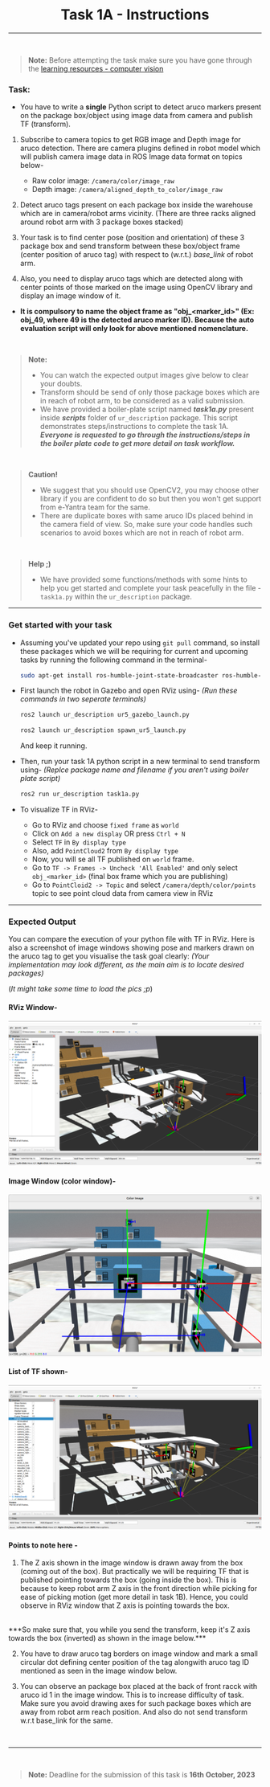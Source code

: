 <style>
.back{
	position: fixed;
	width: 250px;
	height: 250px;
	top: 50%;
	left: 50%;
    margin-top: auto; 
    margin-left: auto; 
	opacity: 0.15;
    z-index: -1;
	}
</style>

<center>
    <h1>Task 1A - Instructions</h1>
</center>

---

</br>

> **Note:** Before attempting the task make sure you have gone through the [learning resources - computer vision](../../learning_resources/computer_vision/computer_vision.md)

### Task:

- You have to write a **single** Python script to detect aruco markers present on the package box/object using image data from camera and publish TF (transform).
1. Subscribe to camera topics to get RGB image and Depth image for aruco detection. There are camera plugins defined in robot model which will publish camera image data in ROS Image data format on topics below-
	- Raw color image: `/camera/color/image_raw`
	- Depth image: `/camera/aligned_depth_to_color/image_raw`

2. Detect aruco tags present on each package box inside the warehouse which are in camera/robot arms vicinity. (There are three racks aligned around robot arm with 3 package boxes stacked)

3. Your task is to find center pose (position and orientation) of these 3 package box and send transform between these box/object frame (center position of aruco tag) with respect to (w.r.t.) *base_link* of robot arm.

4. Also, you need to display aruco tags which are detected along with center points of those marked on the image using OpenCV library and display an image window of it.

- **It is compulsory to name the object frame as "obj_<marker_id>" (Ex: obj_49, where 49 is the detected aruco marker ID). Because the auto evaluation script will only look for above mentioned nomenclature.**

</br>

> **Note:** 
> - You can watch the expected output images give below to clear your doubts. 
> - Transform should be send of only those package boxes which are in reach of robot arm, to be considered as a valid submission. 
> - We have provided a boiler-plate script named ***task1a.py*** present inside ***scripts*** folder of `ur_description` package. This script demonstrates steps/instructions to complete the task 1A. ***Everyone is requested to go through the instructions/steps in the boiler plate code to get more detail on task workflow.***

</br>

> **Caution!**
> - We suggest that you should use OpenCV2, you may choose other library if you are confident to do so but then you won't get support from e-Yantra team for the same.
> - There are duplicate boxes with same aruco IDs placed behind in the camera field of view. So, make sure your code handles such scenarios to avoid boxes which are not in reach of robot arm.

</br>

> **Help ;)** 
> - We have provided some functions/methods with some hints to help you get started and complete your task peacefully in the file - `task1a.py` within the `ur_description` package.

---

### Get started with your task

- Assuming you've updated your repo using `git pull` command, so install these packages which we will be requiring for current and upcoming tasks by running the following command in the terminal-

	```sh
	sudo apt-get install ros-humble-joint-state-broadcaster ros-humble-joint-trajectory-controller ros-humble-controller-manager

	```

- First launch the robot in Gazebo and open RViz using-
	*(Run these commands in two seperate terminals)*

	```sh
	ros2 launch ur_description ur5_gazebo_launch.py

	```

	```sh
	ros2 launch ur_description spawn_ur5_launch.py

	```

	And keep it running.

- Then, run your task 1A python script in a new terminal to send transform using-
	*(Replce package name and filename if you aren't using boiler plate script)*

	```sh
	ros2 run ur_description task1a.py
	
	```

- To visualize TF in RViz-
	- Go to RViz and choose `fixed frame` as `world`
	- Click on `Add a new display` OR press `Ctrl + N`
	- Select `TF` in `By display type`
	- Also, add `PointCloud2` from `By display type`
	- Now, you will se all TF published on `world` frame.
	- Go to `TF -> Frames -> Uncheck 'All Enabled'` and only select `obj_<marker_id>` (final box frame which you are publishing)
	- Go to `PointCloid2 -> Topic` and select `/camera/depth/color/points` topic to see point cloud data from camera view in RViz


---

### Expected Output
You can compare the execution of your python file with TF in RViz. Here is also a screenshot of image windows showing pose and markers drawn on the aruco tag to get you visualise the task goal clearly: *(Your implementation may look different, as the main aim is to locate desired packages)*

(*It might take some time to load the pics ;p*)

#### RViz Window-
<img src="./task1a_RViz.png" />

#### Image Window (color window)-
<img src="./task1a_color_window.png" />

#### List of TF shown-
<img src="./task1a_tf.png" />

#### Points to note here -

1. The Z axis shown in the image window is drawn away from the box (coming out of the box). But practically we will be requiring TF that is published pointing towards the box (going inside the box). This is because to keep robot arm Z axis in the front direction while picking for ease of picking motion (get more detail in task 1B). Hence, you could observe in RViz window that Z axis is pointing towards the box.
</br>
***So make sure that, you while you send the transform, keep it's Z axis towards the box (inverted) as shown in the image below.***

2. You have to draw aruco tag borders on image window and mark a small circular dot defining center position of the tag alongwith aruco tag ID mentioned as seen in the image window below.

3. You can observe an package box placed at the back of front racck with aruco id 1 in the image window. This is to increase difficulty of task. Make sure you avoid drawing axes for such package boxes which are away from robot arm reach position. And also do not send transform w.r.t base_link for the same.

</br>

---

</br>

> **Note:** Deadline for the submission of this task is **16th October, 2023**